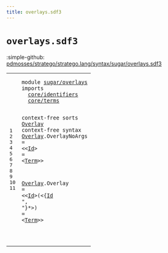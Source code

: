 ```yaml
---
title: overlays.sdf3
---
```


# `overlays.sdf3`

:simple-github: [pdmosses/stratego/stratego.lang/syntax/sugar/overlays.sdf3]

[pdmosses/stratego/stratego.lang/syntax/sugar/overlays.sdf3]: https://github.com/pdmosses/stratego/blob/master/stratego.lang/syntax/sugar/overlays.sdf3 "The source file on GitHub"

<div class="sdf3"><table class="highlighttable"><tbody><tr><td class="linenos"><div class="linenodiv"><pre><span></span>1
2
3
4
5
6
7
8
9
10
11
</pre></div></td>
<td class="code"><pre><code><span class="keyword">module</span> <a href="../modules.sdf3#sugar/overlays_64_78" id="sugar/overlays_7_21" title="Referenced at ../modules.sdf3 line 5">sugar/overlays</a>
<span class="keyword">imports</span>
  <a href="../../core/identifiers.sdf3#core/identifiers_7_23" id="core/identifiers_32_48" title="Defined at ../../core/identifiers.sdf3 line 1">core/identifiers</a>
  <a href="../../core/terms.sdf3#core/terms_7_17" id="core/terms_51_61" title="Defined at ../../core/terms.sdf3 line 1">core/terms</a>

<span class="keyword">context-free sorts</span> <a href="../modules.sdf3#Overlay_188_195" id="Overlay_82_89" title="Referenced at ../modules.sdf3 line 15">Overlay</a>
<span class="keyword">context-free syntax</span>
  <a href="../modules.sdf3#Overlay_188_195" id="Overlay_112_119" title="Referenced at ../modules.sdf3 line 15">Overlay</a>.<span class="cons_Constructor"><span id="OverlayNoArgs_120_133" title="Not referenced locally, nor via imports">OverlayNoArgs</span></span> = &lt;&lt;<a href="../../core/identifiers.sdf3#Id_420_422" id="Id_138_140" title="Defined at ../../core/identifiers.sdf3 line 16, 21, 23, 43, 44, 45">Id</a>&gt; <span class="cons_String">=</span> &lt;<a href="../../core/terms.sdf3#Term_180_184" id="Term_145_149" title="Defined at ../../core/terms.sdf3 line 13, 16, 17, 18, 19">Term</a>&gt;&gt;

  <a href="../modules.sdf3#Overlay_188_195" id="Overlay_155_162" title="Referenced at ../modules.sdf3 line 15">Overlay</a>.<span class="cons_Constructor"><span id="Overlay_163_170" title="Not referenced locally, nor via imports">Overlay</span></span> =
    &lt;&lt;<a href="../../core/identifiers.sdf3#Id_420_422" id="Id_179_181" title="Defined at ../../core/identifiers.sdf3 line 16, 21, 23, 43, 44, 45">Id</a>&gt;<span class="cons_String">(</span>&lt;{<a href="../../core/identifiers.sdf3#Id_420_422" id="Id_185_187" title="Defined at ../../core/identifiers.sdf3 line 16, 21, 23, 43, 44, 45">Id</a> <span class="cons_Lit">", "</span>}*&gt;<span class="cons_String">)</span> <span class="cons_String">=</span> &lt;<a href="../../core/terms.sdf3#Term_180_184" id="Term_200_204" title="Defined at ../../core/terms.sdf3 line 13, 16, 17, 18, 19">Term</a>&gt;&gt;

</code></pre></td></tr></tbody></table></div>